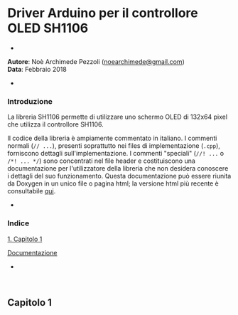 Driver Arduino per il controllore OLED SH1106
=============================================
-

**Autore**:   Noè Archimede Pezzoli (noearchimede@gmail.com)<br>
**Data**:  Febbraio 2018<br>

-

### Introduzione ###

La libreria SH1106 permette di utilizzare uno schermo OLED di 132x64 pixel che
utilizza il controllore SH1106.

Il codice della libreria è ampiamente commentato in italiano. I commenti normali (`// ...`), presenti soprattutto nei files di implementazione (`.cpp`), forniscono dettagli sull'implementazione. I commenti "speciali" (`//! ...` o `/*! ... */`) sono concentrati nel file header e costituiscono una documentazione per l'utilizzatore della libreria che non desidera conoscere i dettagli del suo funzionamento. Questa documentazione può essere riunita da Doxygen in un unico file o pagina html; la versione html più recente è consultabile [qui](http://htmlpreview.github.io/?).

-

### Indice ###

[1. Capitolo 1](#1)<br>


[Documentazione](http://htmlpreview.github.io/?)

-
<br><div id='1'/>

## Capitolo 1 ##
